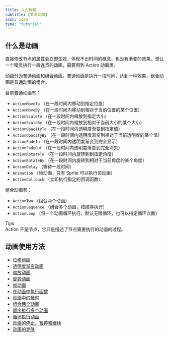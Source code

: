 ```yaml
---
title: 入门教程
subtitle: [节点动画]
icon: idea
type: "tutorial"
---
```


## 什么是动画

直接修改节点的属性会立即生效，体现不出时间的概念，也没有渐变的效果。想让一个精灵执行一段连贯的动画，需要用到 Action 动画类。

动画分为普通动画和组合动画。普通动画是执行一段时间，达到一种效果，组合动画是普通动画的组合。

目前普通动画有：

- `ActionMoveTo` （在一段时间内移动到指定位置）
- `ActionMoveBy` （在一段时间内移动到相对于当前位置的某个位置）
- `ActionScaleTo` （在一段时间内缩放到指定大小）
- `ActionScaleBy` （在一段时间内缩放到相对于当前大小的某个大小）
- `ActionOpacityTo` （在一段时间内透明度渐变到指定值）
- `ActionOpacityBy` （在一段时间内透明度渐变到相对于当前透明度的某个值）
- `ActionFadeIn` （在一段时间内透明度渐变到完全显示）
- `ActionFadeOut` （在一段时间内透明度渐变到完全消失）
- `ActionRotateTo` （在一段时间内旋转到到指定角度）
- `ActionRotateBy` （在一段时间内旋转到相对于当前角度的某个角度）
- `ActionDelay` （等待一段时间）
- `Animation` （帧动画，只有 Sprite 可以执行该动画）
- `ActionCallback` （立即执行指定的回调函数）

组合动画有：

- `ActionTwo` （组合两个动画）
- `ActionSequence` （组合多个动画，按顺序执行）
- `ActionLoop` （将一个动画循环执行，默认无限循环，也可以指定循环次数）

<div class="ui info message"><div class="header">Tips </div>
Action 不是节点，它只是描述了节点需要执行的动画的过程。
</div>

## 动画使用方法

- [位移动画](/tutorial/action/move.html)
- [透明度渐变动画](/tutorial/action/opacity.html)
- [缩放动画](/tutorial/action/scale.html)
- [旋转动画](/tutorial/action/rotate.html)
- [帧动画](/tutorial/action/animation.html)
- [在动画中执行函数](/tutorial/action/callback.html)
- [动画中的延时](/tutorial/action/delay.html)
- [组合两个动画](/tutorial/action/two-actions.html)
- [顺序执行多个动画](/tutorial/action/sequence.html)
- [循环执行动画](/tutorial/action/loop.html)
- [动画的停止、暂停和继续](/tutorial/action/start-pause-resume.html)
- [动画的克隆](/tutorial/action/clone.html)